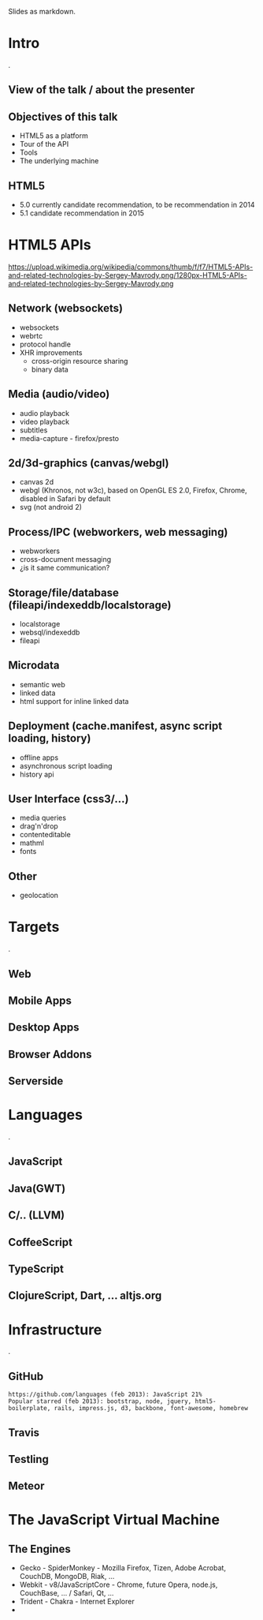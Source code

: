 Slides as markdown.
# Intro
.

## View of the talk / about the presenter

## Objectives of this talk

- HTML5 as a platform
- Tour of the API
- Tools
- The underlying machine

## HTML5

- 5.0 currently candidate recommendation, to be recommendation in 2014
- 5.1 candidate recommendation in 2015

# HTML5 APIs

https://upload.wikimedia.org/wikipedia/commons/thumb/f/f7/HTML5-APIs-and-related-technologies-by-Sergey-Mavrody.png/1280px-HTML5-APIs-and-related-technologies-by-Sergey-Mavrody.png

## Network (websockets)

- websockets
- webrtc
- protocol handle
- XHR improvements
    - cross-origin resource sharing
    - binary data

## Media (audio/video)

- audio playback
- video playback
- subtitles
- media-capture - firefox/presto

## 2d/3d-graphics (canvas/webgl)

- canvas 2d
- webgl (Khronos, not w3c), based on OpenGL ES 2.0, Firefox, Chrome, disabled in Safari by default
- svg (not android 2)

## Process/IPC (webworkers, web messaging)

- webworkers
- cross-document messaging
- ¿is it same communication?

## Storage/file/database (fileapi/indexeddb/localstorage)

- localstorage
- websql/indexeddb
- fileapi

## Microdata

- semantic web
- linked data
- html support for inline linked data 

## Deployment (cache.manifest, async script loading, history)

- offline apps
- asynchronous script loading
- history api

## User Interface (css3/...)

- media queries
- drag'n'drop
- contenteditable
- mathml
- fonts

## Other

- geolocation

# Targets
.

## Web

## Mobile Apps

## Desktop Apps

## Browser Addons

## Serverside

# Languages
.

## JavaScript

## Java(GWT)

## C/.. (LLVM)

## CoffeeScript

## TypeScript

## ClojureScript, Dart, ... altjs.org

# Infrastructure
.

## GitHub

    https://github.com/languages (feb 2013): JavaScript 21%
    Popular starred (feb 2013): bootstrap, node, jquery, html5-boilerplate, rails, impress.js, d3, backbone, font-awesome, homebrew

## Travis

## Testling

## Meteor

# The JavaScript Virtual Machine

## The Engines

- Gecko - SpiderMonkey - Mozilla Firefox, Tizen, Adobe Acrobat, CouchDB, MongoDB, Riak, ...
- Webkit - v8/JavaScriptCore - Chrome, future Opera, node.js, CouchBase, ... / Safari, Qt, ...
- Trident - Chakra - Internet Explorer
- 
